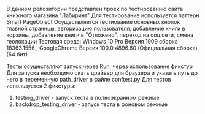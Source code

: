 В данном репозитории представлен проек по тестированию сайта книжного магазина "Лабиринт"
Для тестирование используется паттерн Smart PageObject
Осуществляется тестиование основных кнопок главной страницы, авторизацию пользователя, добавление книги в корзины, добавление книги в "Отложено", переход на соц.сети, смена геолокации
Тестовая среда: 
Windows 10 Pro Версия 1909 сборка 18363.1556 , GoogleChrome Версия 100.0.4896.60 (Официальная сборка), (64 бит)

Тесты осуществляют запуск через Run, через использование фикстур 
Для запуска необходимо скать драйвер для браузера и указать путь до него в переменную path_driver в файле conftest.py
Для тестов используется 2 фикстуры:
  1. testing_driver - запуск теста в полноэкранном режиме
  2. backdrop_testing_driver - запуск теста в фоновом режиме
